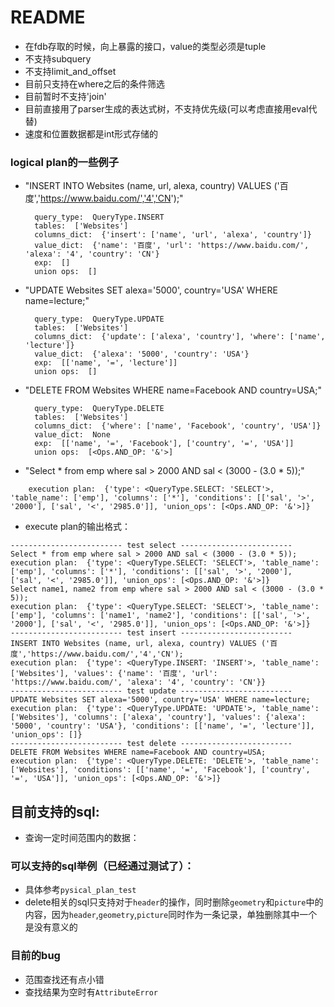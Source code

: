 # README
* 在fdb存取的时候，向上暴露的接口，value的类型必须是tuple
* 不支持subquery
* 不支持limit_and_offset
* 目前只支持在where之后的条件筛选
* 目前暂时不支持'join'
* 目前直接用了parser生成的表达式树，不支持优先级(可以考虑直接用eval代替)
* 速度和位置数据都是int形式存储的 

### logical plan的一些例子
* "INSERT INTO Websites (name, url, alexa, country) VALUES ('百度','https://www.baidu.com/','4','CN');"
  ```
    query_type:  QueryType.INSERT
    tables:  ['Websites']
    columns_dict:  {'insert': ['name', 'url', 'alexa', 'country']}
    value_dict:  {'name': '百度', 'url': 'https://www.baidu.com/', 'alexa': '4', 'country': 'CN'}
    exp:  []
    union ops:  []
  ```
* "UPDATE Websites SET alexa='5000', country='USA' WHERE name=lecture;"
  ```
    query_type:  QueryType.UPDATE
    tables:  ['Websites']
    columns_dict:  {'update': ['alexa', 'country'], 'where': ['name', 'lecture']}
    value_dict:  {'alexa': '5000', 'country': 'USA'}
    exp:  [['name', '=', 'lecture']]
    union ops:  []
  ```
* "DELETE FROM Websites WHERE name=Facebook AND country=USA;"
  ```
    query_type:  QueryType.DELETE
    tables:  ['Websites']
    columns_dict:  {'where': ['name', 'Facebook', 'country', 'USA']}
    value_dict:  None
    exp:  [['name', '=', 'Facebook'], ['country', '=', 'USA']]
    union ops:  [<Ops.AND_OP: '&'>]
  ```
* "Select * from emp where sal > 2000 AND sal < (3000 - (3.0 * 5));"
```
    execution plan:  {'type': <QueryType.SELECT: 'SELECT'>, 'table_name': ['emp'], 'columns': ['*'], 'conditions': [['sal', '>', '2000'], ['sal', '<', '2985.0']], 'union_ops': [<Ops.AND_OP: '&'>]}
```

* execute plan的输出格式：
```
------------------------- test select -------------------------
Select * from emp where sal > 2000 AND sal < (3000 - (3.0 * 5));
execution plan:  {'type': <QueryType.SELECT: 'SELECT'>, 'table_name': ['emp'], 'columns': ['*'], 'conditions': [['sal', '>', '2000'], ['sal', '<', '2985.0']], 'union_ops': [<Ops.AND_OP: '&'>]}
Select name1, name2 from emp where sal > 2000 AND sal < (3000 - (3.0 * 5));
execution plan:  {'type': <QueryType.SELECT: 'SELECT'>, 'table_name': ['emp'], 'columns': ['name1', 'name2'], 'conditions': [['sal', '>', '2000'], ['sal', '<', '2985.0']], 'union_ops': [<Ops.AND_OP: '&'>]}
------------------------- test insert -------------------------
INSERT INTO Websites (name, url, alexa, country) VALUES ('百度','https://www.baidu.com/','4','CN');
execution plan:  {'type': <QueryType.INSERT: 'INSERT'>, 'table_name': ['Websites'], 'values': {'name': '百度', 'url': 'https://www.baidu.com/', 'alexa': '4', 'country': 'CN'}}
------------------------- test update -------------------------
UPDATE Websites SET alexa='5000', country='USA' WHERE name=lecture;
execution plan:  {'type': <QueryType.UPDATE: 'UPDATE'>, 'table_name': ['Websites'], 'columns': ['alexa', 'country'], 'values': {'alexa': '5000', 'country': 'USA'}, 'conditions': [['name', '=', 'lecture']], 'union_ops': []}
------------------------- test delete -------------------------
DELETE FROM Websites WHERE name=Facebook AND country=USA;
execution plan:  {'type': <QueryType.DELETE: 'DELETE'>, 'table_name': ['Websites'], 'conditions': [['name', '=', 'Facebook'], ['country', '=', 'USA']], 'union_ops': [<Ops.AND_OP: '&'>]}
```

## 目前支持的sql:
* 查询一定时间范围内的数据：

### 可以支持的sql举例（已经通过测试了）：
* 具体参考`pysical_plan_test`
* delete相关的sql只支持对于`header`的操作，同时删除`geometry`和`picture`中的内容，因为`header`,`geometry`,`picture`同时作为一条记录，单独删除其中一个是没有意义的

### 目前的bug
* 范围查找还有点小错
* 查找结果为空时有`AttributeError`